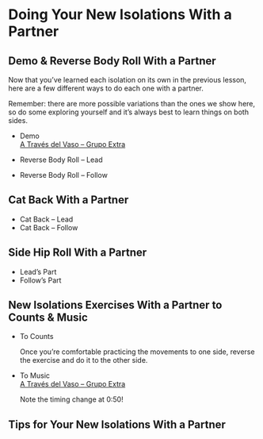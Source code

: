 # Doing Your New Isolations With a Partner

## Demo & Reverse Body Roll With a Partner

Now that you’ve learned each isolation on its own in the previous lesson, here are a few different ways to do each one with a partner.

Remember: there are more possible variations than the ones we show here, so do some exploring yourself and it’s always best to learn things on both sides.

* Demo
<br>[A Través del Vaso – Grupo Extra](https://www.youtube.com/watch?v=KmxyHePCSXE)

* Reverse Body Roll – Lead
* Reverse Body Roll – Follow

## Cat Back With a Partner

* Cat Back – Lead
* Cat Back – Follow

## Side Hip Roll With a Partner

* Lead’s Part
* Follow’s Part

## New Isolations Exercises With a Partner to Counts & Music

* To Counts
  
  Once you’re comfortable practicing the movements to one side, reverse the exercise and do it to the other side.
* To Music
<br>[A Través del Vaso – Grupo Extra](https://www.youtube.com/watch?v=KmxyHePCSXE)

  Note the timing change at 0:50!

## Tips for Your New Isolations With a Partner
